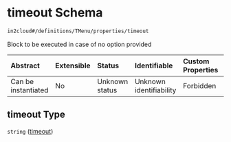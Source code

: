 # timeout Schema

```txt
in2cloud#/definitions/TMenu/properties/timeout
```

Block to be executed in case of no option provided

| Abstract            | Extensible | Status         | Identifiable            | Custom Properties | Additional Properties | Access Restrictions | Defined In                                                                     |
| :------------------ | :--------- | :------------- | :---------------------- | :---------------- | :-------------------- | :------------------ | :----------------------------------------------------------------------------- |
| Can be instantiated | No         | Unknown status | Unknown identifiability | Forbidden         | Allowed               | none                | [TDSLRoot.schema.json*](../schema/TDSLRoot.schema.json "open original schema") |

## timeout Type

`string` ([timeout](tdslroot-definitions-tmenu-properties-timeout.md))
